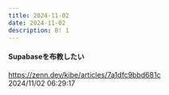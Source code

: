 ```yaml
---
title: 2024-11-02
date: 2024-11-02
description: B! 1
---
```


#### Supabaseを布教したい
https://zenn.dev/kibe/articles/7a1dfc9bbd681c<br>
2024/11/02 06:29:17<br>


